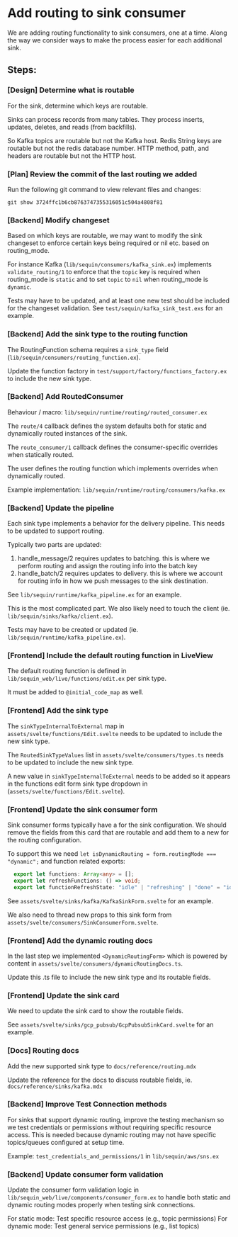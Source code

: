 # Add routing to sink consumer

We are adding routing functionality to sink consumers, one at a time. Along the way we consider ways to make the process easier for each additional sink.

## Steps:

### [Design] Determine what is routable

For the sink, determine which keys are routable.

Sinks can process records from many tables. They process inserts, updates, deletes, and reads (from backfills).

So Kafka topics are routable but not the Kafka host. Redis String keys are routable but not the redis database number. HTTP method, path, and headers are routable but not the HTTP host.

### [Plan] Review the commit of the last routing we added

Run the following git command to view relevant files and changes:

```
git show 3724ffc1b6cb8763747355316051c504a4808f81
```

### [Backend] Modify changeset

Based on which keys are routable, we may want to modify the sink changeset to enforce certain keys being required or nil etc. based on routing_mode.

For instance Kafka (`lib/sequin/consumers/kafka_sink.ex`) implements `validate_routing/1` to enforce that the `topic` key is required when routing_mode is `static` and to set `topic` to `nil` when routing_mode is `dynamic`.

Tests may have to be updated, and at least one new test should be included for the changeset validation. See `test/sequin/kafka_sink_test.exs` for an example.

### [Backend] Add the sink type to the routing function

The RoutingFunction schema requires a `sink_type` field (`lib/sequin/consumers/routing_function.ex`).

Update the function factory in `test/support/factory/functions_factory.ex` to include the new sink type.

### [Backend] Add RoutedConsumer

Behaviour / macro: `lib/sequin/runtime/routing/routed_consumer.ex`

The `route/4` callback defines the system defaults both for static and dynamically routed instances of the sink.

The `route_consumer/1` callback defines the consumer-specific overrides when statically routed.

The user defines the routing function which implements overrides when dynamically routed.

Example implementation: `lib/sequin/runtime/routing/consumers/kafka.ex`

### [Backend] Update the pipeline

Each sink type implements a behavior for the delivery pipeline. This needs to be updated to support routing.

Typically two parts are updated:

1. handle_message/2 requires updates to batching. this is where we perform routing and assign the routing info into the batch key
2. handle_batch/2 requires updates to delivery. this is where we account for routing info in how we push messages to the sink destination.

See `lib/sequin/runtime/kafka_pipeline.ex` for an example.

This is the most complicated part. We also likely need to touch the client (ie. `lib/sequin/sinks/kafka/client.ex`).

Tests may have to be created or updated (ie. `lib/sequin/runtime/kafka_pipeline.ex`).

### [Frontend] Include the default routing function in LiveView

The default routing function is defined in `lib/sequin_web/live/functions/edit.ex` per sink type.

It must be added to `@initial_code_map` as well.

### [Frontend] Add the sink type

The `sinkTypeInternalToExternal` map in `assets/svelte/functions/Edit.svelte` needs to be updated to include the new sink type.

The `RoutedSinkTypeValues` list in `assets/svelte/consumers/types.ts` needs to be updated to include the new sink type.

A new value in `sinkTypeInternalToExternal` needs to be added so it appears in the functions edit form sink type dropdown in (`assets/svelte/functions/Edit.svelte`).

### [Frontend] Update the sink consumer form

Sink consumer forms typically have a <Card> for the sink configuration. We should remove the fields from this card that are routable and add them to a new <Card> for the routing configuration.

To support this we need `let isDynamicRouting = form.routingMode === "dynamic";` and function related exports:

```ts
  export let functions: Array<any> = [];
  export let refreshFunctions: () => void;
  export let functionRefreshState: "idle" | "refreshing" | "done" = "idle";
```

See `assets/svelte/sinks/kafka/KafkaSinkForm.svelte` for an example.

We also need to thread new props to this sink form from `assets/svelte/consumers/SinkConsumerForm.svelte`.

### [Frontend] Add the dynamic routing docs

In the last step we implemented `<DynamicRoutingForm>` which is powered by content in `assets/svelte/consumers/dynamicRoutingDocs.ts`.

Update this .ts file to include the new sink type and its routable fields.

### [Frontend] Update the sink card

We need to update the sink card to show the routable fields.

See `assets/svelte/sinks/gcp_pubsub/GcpPubsubSinkCard.svelte` for an example.

### [Docs] Routing docs

Add the new supported sink type to `docs/reference/routing.mdx`

Update the reference for the docs to discuss routable fields, ie. `docs/reference/sinks/kafka.mdx`

### [Backend] Improve Test Connection methods

For sinks that support dynamic routing, improve the testing mechanism so we test credentials or permissions without requiring specific resource access. This is needed because dynamic routing may not have specific topics/queues configured at setup time.

Example: `test_credentials_and_permissions/1` in `lib/sequin/aws/sns.ex`

### [Backend] Update consumer form validation

Update the consumer form validation logic in `lib/sequin_web/live/components/consumer_form.ex` to handle both static and dynamic routing modes properly when testing sink connections.

For static mode: Test specific resource access (e.g., topic permissions)
For dynamic mode: Test general service permissions (e.g., list topics)
